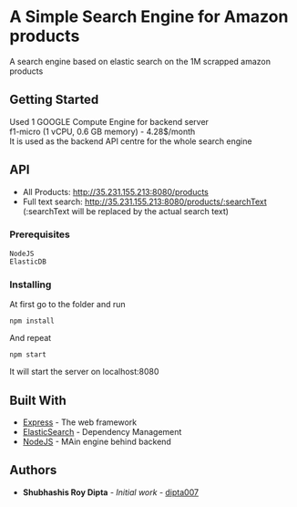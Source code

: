 # A Simple Search Engine for Amazon products

A search engine based on elastic search on the 1M scrapped amazon products

## Getting Started

Used 1 GOOGLE Compute Engine for backend server  
f1-micro (1 vCPU, 0.6 GB memory) - 4.28$/month  
It is used as the backend API centre for the whole search engine

## API

* All Products: http://35.231.155.213:8080/products 
* Full text search: http://35.231.155.213:8080/products/:searchText  
                    (:searchText will be replaced by the actual search text)

### Prerequisites

```
NodeJS
ElasticDB
```

### Installing

At first go to the folder and run

```
npm install
```

And repeat

```
npm start
```

It will start the server on localhost:8080

## Built With

* [Express](http://www.dropwizard.io/1.0.2/docs/) - The web framework
* [ElasticSearch](https://maven.apache.org/) - Dependency Management
* [NodeJS](https://rometools.github.io/rome/) - MAin engine behind backend

## Authors

* **Shubhashis Roy Dipta** - *Initial work* - [dipta007](https://github.com/dipta007)
